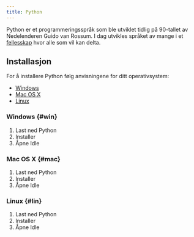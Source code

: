 ```yaml
---
title: Python
---
```


Python er et programmeringsspråk som ble utviklet tidlig på 90-tallet av
Nedelenderen Guido van Rossum. I dag utvikles språket av mange i et
[fellesskap](https://www.python.org/community/) hvor alle som vil kan delta.


## Installasjon

For å installere Python følg anvisningene for ditt operativsystem:

- [Windows](#win)
- [Mac OS X](#mac)
- [Linux](#lin)



### Windows {#win}
1. Last ned Python
2. Installer
3. Åpne Idle


### Mac OS X {#mac}
1. Last ned Python
2. Installer
3. Åpne Idle


### Linux {#lin}
1. Last ned Python
2. Installer
3. Åpne Idle

